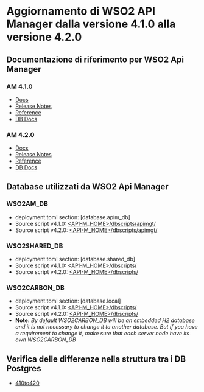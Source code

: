 # Aggiornamento di WSO2 API Manager dalla versione 4.1.0 alla versione 4.2.0

## Documentazione di riferimento per WSO2 Api Manager

### AM 4.1.0
* [Docs](https://apim.docs.wso2.com/en/4.1.0/)
* [Release Notes](https://apim.docs.wso2.com/en/4.1.0/get-started/about-this-release/)
* [Reference](https://apim.docs.wso2.com/en/4.1.0/reference/product-apis/overview/)
* [DB Docs](https://apim.docs.wso2.com/en/4.1.0/install-and-setup/setup/setting-up-databases/changing-default-databases/changing-to-postgresql/)

### AM 4.2.0
* [Docs](https://apim.docs.wso2.com/en/4.2.0/)
* [Release Notes](https://apim.docs.wso2.com/en/4.2.0/get-started/about-this-release/)
* [Reference](https://apim.docs.wso2.com/en/4.2.0/reference/product-apis/overview/)
* [DB Docs](https://apim.docs.wso2.com/en/4.2.0/install-and-setup/setup/setting-up-databases/changing-default-databases/changing-to-postgresql/)

## Database utilizzati da WSO2 Api Manager

### WSO2AM_DB
* deployment.toml section: [database.apim_db]
* Source script v4.1.0: [<API-M_HOME>/dbscripts/apimgt/](/am/wso2am-4.1.0/dbscripts/apimgt/)
* Source script v4.2.0: [<API-M_HOME>/dbscripts/apimgt/](/am/wso2am-4.2.0/dbscripts/apimgt/)

### WSO2SHARED_DB
* deployment.toml section: [database.shared_db]
* Source script v4.1.0: [<API-M_HOME>/dbscripts/](/am/wso2am-4.1.0/dbscripts/)
* Source script v4.2.0: [<API-M_HOME>/dbscripts/](/am/wso2am-4.2.0/dbscripts/)

### WSO2CARBON_DB
* deployment.toml section: [database.local]
* Source script v4.1.0: [<API-M_HOME>/dbscripts/](/am/wso2am-4.1.0/dbscripts/)
* Source script v4.2.0: [<API-M_HOME>/dbscripts/](/am/wso2am-4.2.0/dbscripts/)
* **Note:** *By default WSO2CARBON_DB will be an embedded H2 database and it is not necessary to change it to another database. But if you have a requirement to change it, make sure that each server node have its own WSO2CARBON_DB*
        
## Verifica delle differenze nella struttura tra i DB Postgres
* [410to420](/am/410to420/db/postgres/)